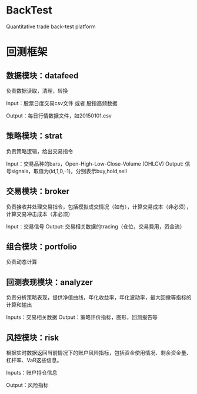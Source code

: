 # BackTest
Quantitative trade back-test platform

# 回测框架

## 数据模块：datafeed

负责数据读取，清理，转换

Input：股票日度交易csv文件 或者 股指高频数据

Output：每日行情数据文件，如20150101.csv

## 策略模块：strat

负责策略逻辑，给出交易指令 

Input：交易品种的bars，Open-High-Low-Close-Volume (OHLCV)
Output: 信号signals，取值为(id,1,0,-1)，分别表示buy,hold,sell

## 交易模块：broker

负责接收并处理交易指令，包括模拟成交情况（如有），计算交易成本（非必须），计算交易冲击成本（非必须）

Input：交易信号
Output:  交易相关数据的tracing（仓位，交易费用，资金流）

## 组合模块：portfolio

负责动态计算



## 回测表现模块：analyzer

负责分析策略表现，提供净值曲线，年化收益率，年化波动率，最大回撤等指标的计算和输出

Inputs：交易相关数据
Output：策略评价指标，图形，回测报告等

## 风控模块：risk

根据实时数据返回当前情况下的账户风险指标，包括资金使用情况、剩余资金量、杠杆率、VaR这些信息。

Inputs：账户持仓信息

Output：风险指标



